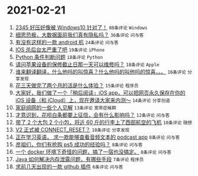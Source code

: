 # 2021-02-21

1. [2345 好压好像被 Windows10 针对了！](https://www.v2ex.com/t/754794) `80条评论` `Windows`
1. [细思恐极，大数据面前我们真有隐私吗？](https://www.v2ex.com/t/754778) `36条评论` `问与答`
1. [有没有这样的一款 android 机](https://www.v2ex.com/t/754790) `24条评论` `问与答`
1. [IOS 杀后台太严重了吧](https://www.v2ex.com/t/754786) `19条评论` `iPhone`
1. [Python 条件判断问题](https://www.v2ex.com/t/754810) `18条评论` `Python`
1. [请问苹果设备的保修截止日那一天可以维修吗？](https://www.v2ex.com/t/754793) `18条评论` `Apple`
1. [谁来翻译翻译，什么他吗的叫惊喜？什么他吗的叫他吗的惊喜。。。](https://www.v2ex.com/t/754840) `16条评论` `分享发现`
1. [花三天做完了两个月的活是什么体验？](https://www.v2ex.com/t/754829) `15条评论` `程序员`
1. [大家好，我们做了一个「稍后阅读」iOS app，可以把网页永久保存在你的 iOS 设备（和 iCloud）上，现在邀请大家来内测～](https://www.v2ex.com/t/754808) `14条评论` `分享创造`
1. [家庭组网的一些个人见解](https://www.v2ex.com/t/754783) `13条评论` `宽带症候群`
1. [才意识到，花呗白条都要上征信，会有什么影响吗？](https://www.v2ex.com/t/754828) `12条评论` `问与答`
1. [带了 2 个大包 2 个小包，将近 60 斤的行李上了西部航空的飞机](https://www.v2ex.com/t/754813) `10条评论` `随想`
1. [V2 正式被 CONNECT_RESET？](https://www.v2ex.com/t/754807) `10条评论` `分享发现`
1. [正在学习英语， 求一款能够查看音频文本的 podcast app](https://www.v2ex.com/t/754818) `8条评论` `问与答`
1. [彦祖们，你们有抢购 ps5 成功的经验吗？](https://www.v2ex.com/t/754799) `8条评论` `问与答`
1. [一个 docker 环境下奇怪的问题，搞了一宿也没搞定。](https://www.v2ex.com/t/754788) `8条评论` `问与答`
1. [Java 如何解决内存泄露问题，有哪些手段](https://www.v2ex.com/t/754770) `7条评论` `程序员`
1. [求前几天出现的一款 github 插件](https://www.v2ex.com/t/754823) `6条评论` `问与答`
